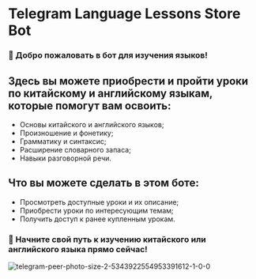 # Telegram Language Lessons Store Bot

### 👋 Добро пожаловать в бот для изучения языков!

  ## Здесь вы можете приобрести и пройти уроки по китайскому и английскому языкам, которые помогут вам освоить:
  - Основы китайского и английского языков;
  - Произношение и фонетику;
  - Грамматику и синтаксис;
  - Расширение словарного запаса;
  - Навыки разговорной речи.
    
  ## Что вы можете сделать в этом боте:
  - Просмотреть доступные уроки и их описание;
  - Приобрести уроки по интересующим темам;
  - Получить доступ к ранее купленным урокам.
    
  ### 🌟 Начните свой путь к изучению китайского или английского языка прямо сейчас!
    
![telegram-peer-photo-size-2-5343922554953391612-1-0-0](https://github.com/user-attachments/assets/ec97185b-2581-4a11-bea9-38e295a56ff2)
